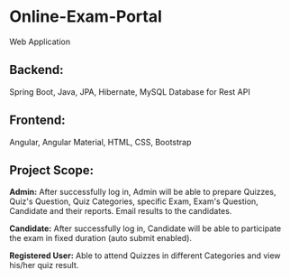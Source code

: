 # Online-Exam-Portal
 Web Application
## Backend: 
Spring Boot, Java, JPA, Hibernate, MySQL Database for Rest API
## Frontend: 
Angular, Angular Material, HTML, CSS, Bootstrap
## Project Scope:
**Admin:** After successfully log in, Admin will be able to prepare Quizzes, Quiz's Question, Quiz Categories, specific Exam, Exam's Question, Candidate and their reports. Email results to the candidates.

**Candidate:** After successfully log in, Candidate will be able to participate the exam in fixed duration (auto submit enabled).

**Registered User:** Able to attend Quizzes in different Categories and view his/her quiz result.
